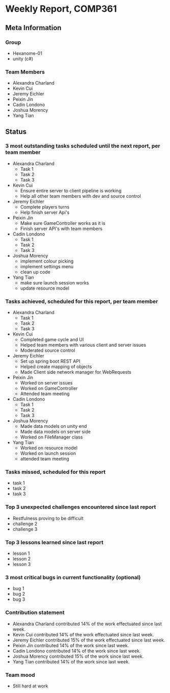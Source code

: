# Weekly Report, COMP361

## Meta Information

### Group

 * Hexanome-01
 * unity (c#)

### Team Members

 * Alexandra Charland
 * Kevin Cui
 * Jeremy Eichler
 * Peixin Jin
 * Cadin Londono
 * Joshua Morency
 * Yang Tian

## Status

### 3 most outstanding tasks scheduled until the next report, per team member

 * Alexandra Charland
   * Task 1
   * Task 2
   * Task 3
 * Kevin Cui
   * Ensure entire server to client pipeline is working
   * Help all other team members with dev and source control
 * Jeremy Eichler
   * Complete players turns
   * Help finish server Api's
 * Peixin Jin
   * Make sure GameController works as it is
   * Finish server API's with team members
 * Cadin Londono
   * Task 1
   * Task 2
   * Task 3
 * Joshua Morency
   * implement colour picking
   * implement settings menu
   * clean up code
 * Yang Tian
   * make sure launch session works
   * update resource model

### Tasks achieved, scheduled for this report, per team member

 * Alexandra Charland
   * Task 1
   * Task 2
   * Task 3
 * Kevin Cui
   * Completed game cycle and UI
   * Helped team members with various client and server issues
   * Moderated source control
 * Jeremy Eichler
   * Set up spring boot REST API 
   * Helped create mapping of objects
   * Made Client side network manager for WebRequests
 * Peixin Jin
   * Worked on server issues
   * Worked on GameController
   * Attended team meeting
 * Cadin Londono
   * Task 1
   * Task 2
   * Task 3
 * Joshua Morency
   * Made data models on unity end
   * Made data models on server side
   * Worked on FileManager class
 * Yang Tian
   * Worked on resource model
   * Worked on launch session
   * attended team meeting

### Tasks missed, scheduled for this report

 * task 1
 * task 2
 * task 3

### Top 3 unexpected challenges encountered since last report

 * Restfulness proving to be difficult
 * challenge 2
 * challenge 3

### Top 3 lessons learned since last report

 * lesson 1
 * lesson 2
 * lesson 3

### 3 most critical bugs in current functionality (optional)

 * bug 1
 * bug 2
 * bug 3

### Contribution statement

 * Alexandra Charland contributed 14% of the work effectuated since last week.
 * Kevin Cui contributed 14% of the work effectuated since last week.
 * Jeremy Eichler contributed 15% of the work effectuated since last week.
 * Peixin Jin contributed 14% of the work since last week.
 * Cadin Londono contributed 14% of the work since last week.
 * Joshua Morency contributed 15% of the work since last week.
 * Yang Tian contributed 14% of the work since last week.

### Team mood

 * Still hard at work
